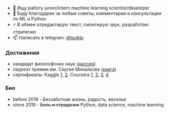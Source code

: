 <!--
### Всем привет 👋
**ts-zhigmytov/ts-zhigmytov/** очень ✨ _важный_ ✨ репозиторий, потому что его `README.md` (этот файл) будет висеть в профиле.

Here are some ideas to get you started:

- 🔭 I’m currently working at Elsevier on various NLP tasks
- 🌱 I’m currently learning ...
- 👯 I’m looking to collaborate on ...
- 🤔 I’m looking for help with ...
- 💬 Ask me about ...
- 📫 How to reach me: ...
- 😄 Pronouns: ...
- ⚡ Fun fact: ...
- 🌱 В данный момент: kaggle, coursera, mlcourse, etc.
-->
- 🔭 Ищу работу junior/intern machine learning scientist/developer
- 🤔 Буду благодарен за любые советы, комментарии и консультации по ML и Python 
- ⚡ В обмен отредактирую текст, смонтирую звук, разработаю стратегию
- 📫 Написать в telegram: [@tsokto](https://t.me/tsokto)


### Достижения 
- кандидат философских наук ([диссер](http://www.bsu.ru/dissers/?did=726))
- лауреат премии им. Сергея Михалкова ([книга](https://detlit.ru/kvantonavty.-pyatyy-fakultet/))
- сертификаты: Kaggle [1](https://www.kaggle.com/learn/certification/tsokto/python), [2](https://www.kaggle.com/learn/certification/tsokto/intro-to-machine-learning); Coursera [1](https://www.coursera.org/account/accomplishments/records/3RXFEZBSBQQC), [2](https://www.coursera.org/account/accomplishments/records/3RXFEZBSBQQC), [3](https://www.coursera.org/account/accomplishments/records/PM7D86GKEAQE), [4](https://www.coursera.org/account/accomplishments/records/Z9FMDK2ENA4A)
 

### Био
- before 2019 - Беззаботная жизнь, радость, веселье
- since 2019 - ~~Боль и страдания~~ Python, data science, machine learning
